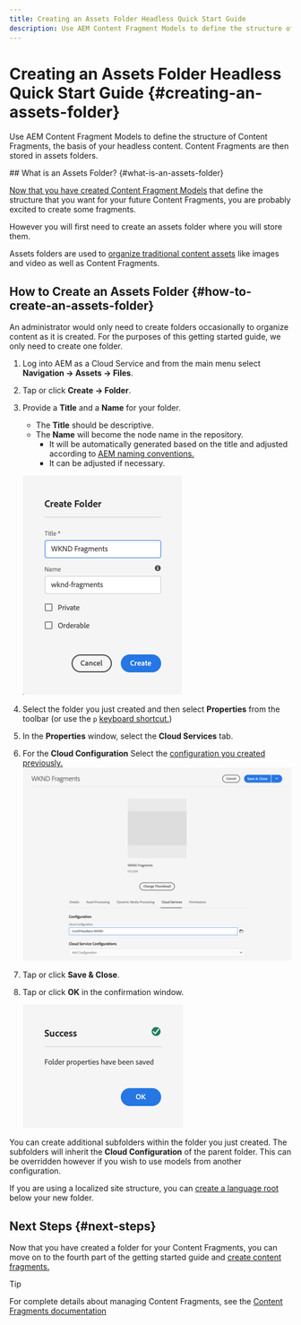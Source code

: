 ```yaml
---
title: Creating an Assets Folder Headless Quick Start Guide
description: Use AEM Content Fragment Models to define the structure of Content Fragments, the basis of your headless content.
---
```


# Creating an Assets Folder Headless Quick Start Guide {#creating-an-assets-folder}

Use AEM Content Fragment Models to define the structure of Content Fragments, the basis of your headless content. Content Fragments are then stored in assets folders.

## What is an Assets Folder? {#what-is-an-assets-folder}

[Now that you have created Content Fragment Models](create-content-model.md) that define the structure that you want for your future Content Fragments, you are probably excited to create some fragments.

However you will first need to create an assets folder where you will store them.

Assets folders are used to [organize traditional content assets](/help/assets/manage-digital-assets.md) like images and video as well as Content Fragments.

## How to Create an Assets Folder {#how-to-create-an-assets-folder}

An administrator would only need to create folders occasionally to organize content as it is created. For the purposes of this getting started guide, we only need to create one folder.

1. Log into AEM as a Cloud Service and from the main menu select **Navigation -&gt; Assets -&gt; Files**.
1. Tap or click **Create -&gt; Folder**.
1. Provide a **Title** and a **Name** for your folder.
   * The **Title** should be descriptive.
   * The **Name** will become the node name in the repository.
      * It will be automatically generated based on the title and adjusted according to [AEM naming conventions.](/help/implementing/developing/introduction/naming-conventions.md)
      * It can be adjusted if necessary.

   ![Create folder](../assets/assets-folder-create.png)
1. Select the folder you just created and then select **Properties** from the toolbar (or use the `p` [keyboard shortcut.](/help/sites-cloud/authoring/getting-started/keyboard-shortcuts.md))
1. In the **Properties** window, select the **Cloud Services** tab.
1. For the **Cloud Configuration** Select the [configuration you created previously.](create-configuration.md)
   ![Configure assets folder](../assets/assets-folder-configure.png)
1. Tap or click **Save &amp; Close**.
1. Tap or click **OK** in the confirmation window.

   ![Confirmation window](../assets/assets-folder-confirmation.png)

You can create additional subfolders within the folder you just created. The subfolders will inherit the **Cloud Configuration** of the parent folder. This can be overridden however if you wish to use models from another configuration.

If you are using a localized site structure, you can [create a language root](/help/assets/translate-assets.md) below your new folder.

## Next Steps {#next-steps}

Now that you have created a folder for your Content Fragments, you can move on to the fourth part of the getting started guide and [create content fragments.](create-content-fragment.md)

>[!TIP]
>
>For complete details about managing Content Fragments, see the [Content Fragments documentation](/help/assets/content-fragments/content-fragments.md)
